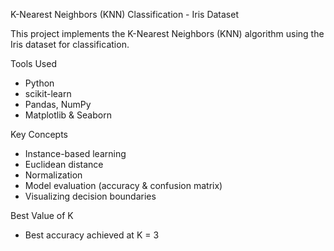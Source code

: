 K-Nearest Neighbors (KNN) Classification - Iris Dataset

This project implements the K-Nearest Neighbors (KNN) algorithm using the Iris dataset for classification.

 Tools Used
- Python
- scikit-learn
- Pandas, NumPy
- Matplotlib & Seaborn

Key Concepts
- Instance-based learning
- Euclidean distance
- Normalization
- Model evaluation (accuracy & confusion matrix)
- Visualizing decision boundaries

Best Value of K
- Best accuracy achieved at K = 3
